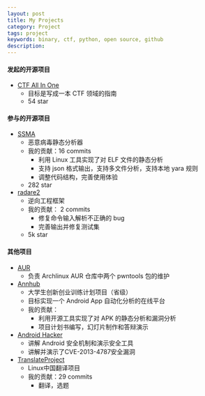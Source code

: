 ```yaml
---
layout: post
title: My Projects
category: Project
tags: project
keywords: binary, ctf, python, open source, github
description:
---
```


#### 发起的开源项目
- [CTF All In One](https://github.com/firmianay/CTF-All-In-One)
  - 目标是写成一本 CTF 领域的指南
  - 54 star

#### 参与的开源项目
- [SSMA](https://github.com/secrary/SSMA)
  - 恶意病毒静态分析器
  - 我的贡献：16 commits
    - 利用 Linux 工具实现了对 ELF 文件的静态分析
    - 支持 json 格式输出，支持多文件分析，支持本地 yara 规则
    - 调整代码结构，完善使用体验
  - 282 star
- [radare2](https://github.com/radare/radare2)
  - 逆向工程框架
  - 我的贡献： 2 commits
    - 修复命令输入解析不正确的 bug
    - 完善输出并修复测试集
  - 5k star

#### 其他项目
- [AUR](https://aur.archlinux.org/packages/?O=0&SeB=nd&K=pwntools&outdated=&SB=n&SO=a&PP=50&do_Search=Go) 
  - 负责 Archlinux AUR 仓库中两个 pwntools 包的维护
- [Annhub](https://github.com/firmianay/Annhub)
  - 大学生创新创业训练计划项目（省级）
  - 目标实现一个 Android App 自动化分析的在线平台
  - 我的贡献：
    - 利用开源工具实现了对 APK 的静态分析和漏洞分析
    - 项目计划书编写，幻灯片制作和答辩演示
- [Android Hacker](https://github.com/firmianay/Android-Hacker)
  - 讲解 Android 安全机制和演示安全工具
  - 讲解并演示了CVE-2013-4787安全漏洞
- [TranslateProject](https://github.com/LCTT/TranslateProject)
  - Linux中国翻译项目
  - 我的贡献：29 commits
    - 翻译，选题
